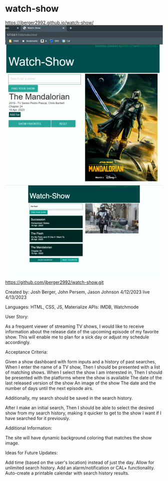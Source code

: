 # watch-show

https://jberger2992.github.io/watch-show/
![screenshot](./assets/images/recentScreenshot.png)
![screenshot](./assets/images/recentScreenshot2.png)
https://github.com/jberger2992/watch-show.git


Created by: Josh Berger, John Persem, Jason Johnson
4/12/2023 live 4/13/2023

Languages: HTML, CSS, JS, Materialize
APIs: IMDB, Watchmode

User Story: 

As a frequent viewer of streaming TV shows, I would like to receive information about the release date of the upcoming episode of my favorite show. This will enable me to plan for a sick day or adjust my schedule accordingly.


Acceptance Criteria:

Given a show dashboard with form inputs and a history of past searches,
When I enter the name of a TV show,
Then I should be presented with a list of matching shows.
When I select the show I am interested in,
Then I should be presented with the platforms where the show is available
The date of the last released version of the show
An image of the show
The date and the number of days until the next episode airs.

Additionally, my search should be saved in the search history.

After I make an initial search,
Then I should be able to select the desired show from my search history, making it quicker to get to the show I want if I have searched for it previously.


Additional Information:

The site will have dynamic background coloring that matches the show image.


Ideas for Future Updates:

Add time (based on the user's location) instead of just the day.
Allow for unlimited search history.
Add an alarm/notification or CAL+ functionality.
Auto-create a printable calendar with search history results.

